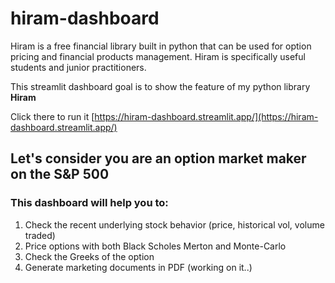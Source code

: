 # hiram-dashboard

Hiram is a free financial library built in python that can be used for option pricing and financial products management. Hiram is specifically useful students and junior practitioners.

This streamlit dashboard goal is to show the feature of my python library **Hiram**

Click there to run it [https://hiram-dashboard.streamlit.app/](https://hiram-dashboard.streamlit.app/)

## Let's consider you are an option market maker on the S&P 500


### This dashboard will help you to:
1. Check the recent underlying stock behavior (price, historical vol, volume traded)
2. Price options with both Black Scholes Merton and Monte-Carlo
3. Check the Greeks of the option
4. Generate marketing documents in PDF (working on it..)
